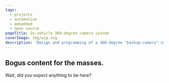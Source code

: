 ```yaml
---
tags: 
  - projects
  - automotive
  - embedded
  - open source
pageTitle: In-vehicle 360-degree camera system
coverImage: img/wip.svg
description: 'Design and programming of a 360-degree "backup-camera" system based on a Raspberry Pi 4.'
---
```

## Bogus content for the masses.
Wait, did you expect anything to be here?